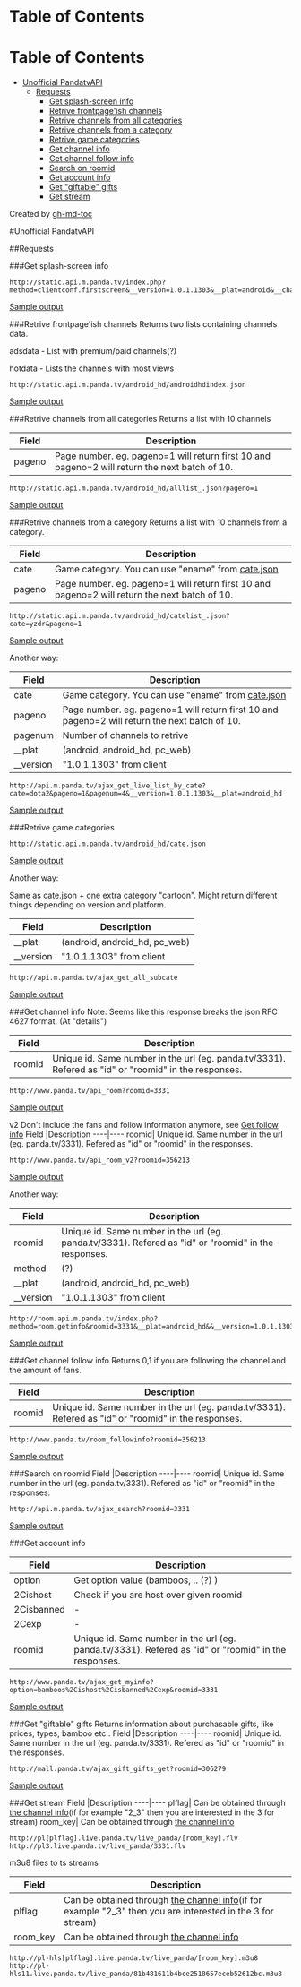 Table of Contents
=================

Table of Contents
=================

  * [Unofficial PandatvAPI](#unofficial-pandatvapi)
    * [Requests](#requests)
      * [Get splash-screen info](#get-splash-screen-info)
      * [Retrive frontpage'ish channels](#retrive-frontpageish-channels)
      * [Retrive channels from all categories](#retrive-channels-from-all-categories)
      * [Retrive channels from a category](#retrive-channels-from-a-category)
      * [Retrive game categories](#retrive-game-categories)
      * [Get channel info](#get-channel-info)
      * [Get channel follow info](#Get-channel-follow-info)
      * [Search on roomid](#search-on-roomid)
      * [Get account info](#get-account-info)
      * [Get "giftable" gifts](#get-giftable-gifts)
      * [Get stream](#get-stream)

Created by [gh-md-toc](https://github.com/ekalinin/github-markdown-toc)


#Unofficial PandatvAPI

##Requests


###Get splash-screen info
```
http://static.api.m.panda.tv/index.php?method=clientconf.firstscreen&__version=1.0.1.1303&__plat=android&__channel=guanwang
```
[Sample output](/jsonsample/firstscreen.json)

###Retrive frontpage'ish channels
Returns two lists containing channels data.

adsdata - List with premium/paid channels(?)

hotdata - Lists the channels with most views

```
http://static.api.m.panda.tv/android_hd/androidhdindex.json
```
[Sample output](/jsonsample/androidhdindex.json)

###Retrive channels from all categories
Returns a list with 10 channels

Field  |Description
----|----
pageno   | Page number. eg. pageno=1 will return first 10 and pageno=2 will return the next batch of 10.

```
http://static.api.m.panda.tv/android_hd/alllist_.json?pageno=1
```
[Sample output](/jsonsample/alllist_.json)

###Retrive channels from a category
Returns a list with 10 channels from a category.

Field  |Description
----|----
cate   | Game category. You can use "ename" from [cate.json](#retrive-game-categories)
pageno   | Page number. eg. pageno=1 will return first 10 and pageno=2 will return the next batch of 10.

```
http://static.api.m.panda.tv/android_hd/catelist_.json?cate=yzdr&pageno=1
```
[Sample output](/jsonsample/catelist_.json)

Another way:

Field  |Description
----|----
cate   | Game category. You can use "ename" from [cate.json](#retrive-game-categories)
pageno   | Page number. eg. pageno=1 will return first 10 and pageno=2 will return the next batch of 10.
pagenum  | Number of channels to retrive
__plat| (android, android_hd, pc_web)
__version| "1.0.1.1303" from client

```
http://api.m.panda.tv/ajax_get_live_list_by_cate?cate=dota2&pageno=1&pagenum=4&__version=1.0.1.1303&__plat=android_hd
```
[Sample output](/jsonsample/ajax_get_live_list_by_cate.json)

###Retrive game categories
```
http://static.api.m.panda.tv/android_hd/cate.json
```
[Sample output](/jsonsample/cate.json)

Another way:

Same as cate.json + one extra category "cartoon". Might return different things depending on version and platform.

Field  |Description
----|----
__plat| (android, android_hd, pc_web)
__version| "1.0.1.1303" from client
```
http://api.m.panda.tv/ajax_get_all_subcate
```
[Sample output](/jsonsample/ajax_get_all_subcate.json)

###Get channel info
Note: Seems like this response breaks the json RFC 4627 format. (At "details")

Field  |Description
----|----
roomid| Unique id. Same number in the url (eg. panda.tv/3331). Refered as "id" or "roomid" in the responses.
```
http://www.panda.tv/api_room?roomid=3331
```
[Sample output](/jsonsample/api_room.json)

v2
Don't include the fans and follow information anymore, see [Get follow info](#Get-channel-follow-info)
Field  |Description
----|----
roomid| Unique id. Same number in the url (eg. panda.tv/3331). Refered as "id" or "roomid" in the responses.
```
http://www.panda.tv/api_room_v2?roomid=356213
```
[Sample output](/jsonsample/api_room_v2.json)

Another way:

Field  |Description
----|----
roomid| Unique id. Same number in the url (eg. panda.tv/3331). Refered as "id" or "roomid" in the responses.
method| (?)
__plat| (android, android_hd, pc_web)
__version| "1.0.1.1303" from client
```
http://room.api.m.panda.tv/index.php?method=room.getinfo&roomid=3331&__plat=android_hd&&__version=1.0.1.1303
```
[Sample output](/jsonsample/getinfo_room.json)

###Get channel follow info
Returns 0,1 if you are following the channel and the amount of fans.

Field  |Description
----|----
roomid| Unique id. Same number in the url (eg. panda.tv/3331). Refered as "id" or "roomid" in the responses.
```
http://www.panda.tv/room_followinfo?roomid=356213
```
[Sample output](/jsonsample/room_followinfo.json)

###Search on roomid
Field  |Description
----|----
roomid| Unique id. Same number in the url (eg. panda.tv/3331). Refered as "id" or "roomid" in the responses.
```
http://api.m.panda.tv/ajax_search?roomid=3331
```
[Sample output](/jsonsample/ajax_search.json)

###Get account info

Field  |Description
----|----
option | Get option value (bamboos, .. (?) )
2Cishost|Check if you are host over given roomid
2Cisbanned| -
2Cexp| -
roomid| Unique id. Same number in the url (eg. panda.tv/3331). Refered as "id" or "roomid" in the responses.
```
http://www.panda.tv/ajax_get_myinfo?option=bamboos%2Cishost%2Cisbanned%2Cexp&roomid=3331
```
[Sample output](/jsonsample/ajax_get_myinfo.json)

###Get "giftable" gifts
Returns information about purchasable gifts, like prices, types, bamboo etc..
Field  |Description
----|----
roomid| Unique id. Same number in the url (eg. panda.tv/3331). Refered as "id" or "roomid" in the responses.

```
http://mall.panda.tv/ajax_gift_gifts_get?roomid=306279
```
[Sample output](/jsonsample/ajax_gift_gifts_get.json)

###Get stream
Field  |Description
----|----
plflag| Can be obtained through [the channel info](#get-channel-info)(if for example "2_3" then you are interested in the 3 for stream)
room_key| Can be obtained through [the channel info](#get-channel-info)

```
http://pl[plflag].live.panda.tv/live_panda/[room_key].flv
http://pl3.live.panda.tv/live_panda/3331.flv
```

m3u8 files to ts streams

Field  |Description
----|----
plflag| Can be obtained through [the channel info](#get-channel-info)(if for example "2_3" then you are interested in the 3 for stream)
room_key| Can be obtained through [the channel info](#get-channel-info)
```
http://pl-hls[plflag].live.panda.tv/live_panda/[room_key].m3u8
http://pl-hls11.live.panda.tv/live_panda/81b481611b4bce2518657eceb52612bc.m3u8
```
